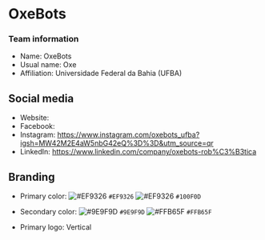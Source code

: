 # OxeBots
### Team information
- Name: OxeBots
- Usual name: Oxe
- Affiliation: Universidade Federal da Bahia (UFBA)

## Social media
- Website:
- Facebook:
- Instagram: https://www.instagram.com/oxebots_ufba?igsh=MW42M2E4aW5nbG42eQ%3D%3D&utm_source=qr
- LinkedIn: https://www.linkedin.com/company/oxebots-rob%C3%B3tica

## Branding
- Primary color: ![#EF9326](https://placehold.co/15x15/EF9326/EF9326.png) `#EF9326` ![#EF9326](https://placehold.co/15x15/100F0D/100F0D.png) `#100F0D`
- Secondary color: ![#9E9F9D](https://placehold.co/15x15/9E9F9D/9E9F9D.png) `#9E9F9D`  ![#FFB65F](https://placehold.co/15x15/FFB65F/FFB65F.png) `#FFB65F` 

 
- Primary logo: Vertical
